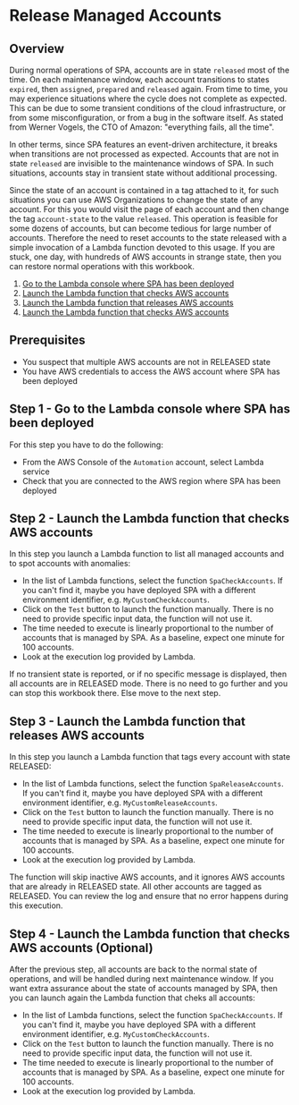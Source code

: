 # Release Managed Accounts

## Overview
During normal operations of SPA, accounts are in state `released` most of the time. On each maintenance window, each account transitions to states `expired`, then `assigned`, `prepared` and `released` again. From time to time, you may experience situations where the cycle does not complete as expected. This can be due to some transient conditions of the cloud infrastructure, or from some misconfiguration, or from a bug in the software itself. As stated from Werner Vogels, the CTO of Amazon: "everything fails, all the time".

In other terms, since SPA features an event-driven architecture, it breaks when transitions are not processed as expected. Accounts that are not in state `released` are invisible to the maintenance windows of SPA. In such situations, accounts stay in transient state without additional processing.

Since the state of an account is contained in a tag attached to it, for such situations you can use AWS Organizations to change the state of any account. For this you would visit the page of each account and then change the tag `account-state` to the value `released`. This operation is feasible for some dozens of accounts, but can become tedious for large number of accounts. Therefore the need to reset accounts to the state released with a simple invocation of a Lambda function devoted to this usage. If you are stuck, one day, with hundreds of AWS accounts in strange state, then you can restore normal operations with this workbook.

1. [Go to the Lambda console where SPA has been deployed](#step-1)
2. [Launch the Lambda function that checks AWS accounts](#step-2)
3. [Launch the Lambda function that releases AWS accounts](#step-3)
4. [Launch the Lambda function that checks AWS accounts](#step-4)


## Prerequisites
- You suspect that multiple AWS accounts are not in RELEASED state
- You have AWS credentials to access the AWS account where SPA has been deployed

## Step 1 - Go to the Lambda console where SPA has been deployed <a id="step-1"></a>

For this step you have to do the following:
- From the AWS Console of the `Automation` account, select Lambda service
- Check that you are connected to the AWS region where SPA has been deployed

## Step 2 - Launch the Lambda function that checks AWS accounts <a id="step-2"></a>

In this step you launch a Lambda function to list all managed accounts and to spot accounts with anomalies:
- In the list of Lambda functions, select the function `SpaCheckAccounts`. If you can't find it, maybe you have deployed SPA with a different environment identifier, e.g. `MyCustomCheckAccounts`.
- Click on the `Test` button to launch the function manually. There is no need to provide specific input data, the function will not use it.
- The time needed to execute is linearly proportional to the number of accounts that is managed by SPA. As a baseline, expect one minute for 100 accounts.
- Look at the execution log provided by Lambda.

If no transient state is reported, or if no specific message is displayed, then all accounts are in RELEASED mode. There is no need to go further and you can stop this workbook there. Else move to the next step.

## Step 3 - Launch the Lambda function that releases AWS accounts <a id="step-3"></a>

In this step you launch a Lambda function that tags every account with state RELEASED:
- In the list of Lambda functions, select the function `SpaReleaseAccounts`. If you can't find it, maybe you have deployed SPA with a different environment identifier, e.g. `MyCustomReleaseAccounts`.
- Click on the `Test` button to launch the function manually. There is no need to provide specific input data, the function will not use it.
- The time needed to execute is linearly proportional to the number of accounts that is managed by SPA. As a baseline, expect one minute for 100 accounts.
- Look at the execution log provided by Lambda.

The function will skip inactive AWS accounts, and it ignores AWS accounts that are already in RELEASED state. All other accounts are tagged as RELEASED.
You can review the log and ensure that no error happens during this execution.

## Step 4 - Launch the Lambda function that checks AWS accounts (Optional) <a id="step-4"></a>

After the previous step, all accounts are back to the normal state of operations, and will be handled during next maintenance window. If you want extra assurance about the state of accounts managed by SPA, then you can launch again the Lambda function that cheks all accounts:
- In the list of Lambda functions, select the function `SpaCheckAccounts`. If you can't find it, maybe you have deployed SPA with a different environment identifier, e.g. `MyCustomCheckAccounts`.
- Click on the `Test` button to launch the function manually. There is no need to provide specific input data, the function will not use it.
- The time needed to execute is linearly proportional to the number of accounts that is managed by SPA. As a baseline, expect one minute for 100 accounts.
- Look at the execution log provided by Lambda.


